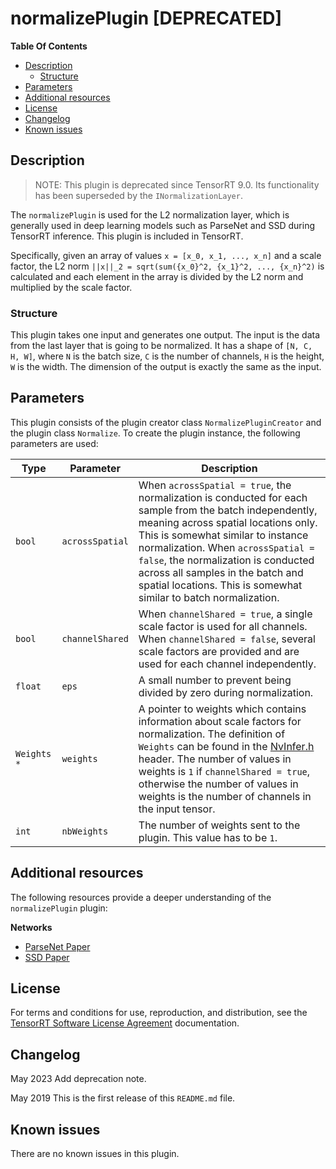 # normalizePlugin [DEPRECATED]

**Table Of Contents**
- [Description](#description)
    * [Structure](#structure)
- [Parameters](#parameters)
- [Additional resources](#additional-resources)
- [License](#license)
- [Changelog](#changelog)
- [Known issues](#known-issues)

## Description

> NOTE: This plugin is deprecated since TensorRT 9.0. Its functionality has been superseded by the `INormalizationLayer`.

The `normalizePlugin`  is used for the L2 normalization layer, which is generally used in deep learning models such as ParseNet and SSD during TensorRT inference. This plugin is included in TensorRT.

Specifically, given an array of values `x = [x_0, x_1, ..., x_n]` and a scale factor, the L2 norm `||x||_2 = sqrt(sum({x_0}^2, {x_1}^2, ..., {x_n}^2)` is calculated and each element in the array is divided by the L2 norm and multiplied by the scale factor.
  
### Structure

This plugin takes one input and generates one output. The input is the data from the last layer that is going to be normalized. It has a shape of `[N, C, H, W]`, where `N` is the batch size, `C` is the number of channels, `H` is the height, `W` is the width. The dimension of the output is exactly the same as the input.


## Parameters

This plugin consists of the plugin creator class `NormalizePluginCreator` and the plugin class `Normalize`. To create the plugin instance, the following parameters are used:

| Type       | Parameter                | Description
|------------|--------------------------|--------------------------------------------------------
|`bool`      |`acrossSpatial`           |When `acrossSpatial = true`, the normalization is conducted for each sample from the batch independently, meaning across spatial locations only. This is somewhat similar to instance normalization. When `acrossSpatial = false`, the normalization is conducted across all samples in the batch and spatial locations. This is somewhat similar to batch normalization.
|`bool`      |`channelShared`           |When `channelShared = true`, a single scale factor is used for all channels. When `channelShared = false`, several scale factors are provided and are used for each channel independently.
|`float`     |`eps`                     |A small number to prevent being divided by zero during normalization.
|`Weights *` |`weights`                 |A pointer to weights which contains information about scale factors for normalization. The definition of `Weights` can be found in the [NvInfer.h](https://docs.nvidia.com/deeplearning/sdk/tensorrt-api/c_api/_nv_infer_8h_source.html) header. The number of values in weights is `1` if `channelShared = true`, otherwise the number of values in weights is the number of channels in the input tensor.
|`int`       |`nbWeights`               |The number of weights sent to the plugin. This value has to be `1`.


## Additional resources

The following resources provide a deeper understanding of the `normalizePlugin` plugin:

**Networks**
- [ParseNet Paper](https://arxiv.org/abs/1506.04579)    
- [SSD Paper](https://arxiv.org/abs/1512.02325)    

## License

For terms and conditions for use, reproduction, and distribution, see the [TensorRT Software License Agreement](https://docs.nvidia.com/deeplearning/sdk/tensorrt-sla/index.html) 
documentation.


## Changelog

May 2023
Add deprecation note.

May 2019
This is the first release of this `README.md` file.


## Known issues

There are no known issues in this plugin.
